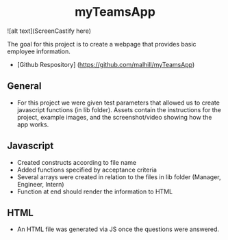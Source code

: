 # <center h1 align="center"> myTeamsApp </center>

![alt text](ScreenCastify here)

The goal for this project is to create a webpage that provides basic employee information. 

* [Github Respository] (https://github.com/malhill/myTeamsApp)

## General 
* For this project we were given test parameters that allowed us to create javascript functions (in lib folder). Assets contain the instructions for the project, example images, and the screenshot/video showing how the app works. 

## Javascript
* Created constructs according to file name
* Added functions specified by acceptance criteria
* Several arrays were created in relation to the files in lib folder (Manager, Engineer, Intern)
* Function at end should render the information to HTML

## HTML
* An HTML file was generated via JS once the questions were answered. 
